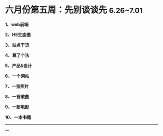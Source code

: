 
# 六月份第五周：先别谈谈先 <small>6.26~7.01</small>

__1、web前端__    
    

__2、H5生态圈__      


__3、站点干货__    
      

__4、算了个法__     


__5、产品&设计__        
   

__6、一个网站__



__7、一张照片__   



__8、一首歌曲__  



__9、一部电影__   
 

__10、一本书籍__ 


-------------------

“”

